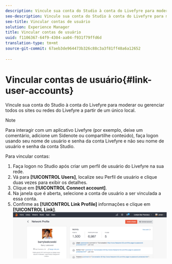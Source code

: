 ```yaml
---
description: Vincule sua conta do Studio à conta do Livefyre para moderar ou gerenciar todos os sites ou redes do Livefyre a partir de um único local.
seo-description: Vincule sua conta do Studio à conta do Livefyre para moderar ou gerenciar todos os sites ou redes do Livefyre a partir de um único local.
seo-title: Vincular contas de usuário
solution: Experience Manager
title: Vincular contas de usuário
uuid: f1106367-64f9-4304-aa04-f931f79ffd6d
translation-type: tm+mt
source-git-commit: 67aeb3de964473b326c88c3a3f81ff48a6a12652

---
```



# Vincular contas de usuário{#link-user-accounts}

Vincule sua conta do Studio à conta do Livefyre para moderar ou gerenciar todos os sites ou redes do Livefyre a partir de um único local.

>[!NOTE]
>
>Para interagir com um aplicativo Livefyre (por exemplo, deixe um comentário, adicione um Sidenote ou compartilhe conteúdo), faça logon usando seu nome de usuário e senha da conta Livefyre e não seu nome de usuário e senha da conta Studio.

Para vincular contas:

1. Faça logon no Studio após criar um perfil de usuário do Livefyre na sua rede.
1. Vá para **[!UICONTROL Users]**, localize seu Perfil de usuário e clique duas vezes para exibir os detalhes.
1. Clique em **[!UICONTROL Connect account]**.
1. Na janela que é aberta, selecione a conta de usuário a ser vinculada a essa conta.
1. Confirme as **[!UICONTROL Link Profile]** informações e clique em **[!UICONTROL Link]**. ![](assets/UsersConnectAccount-1024x311.png)

